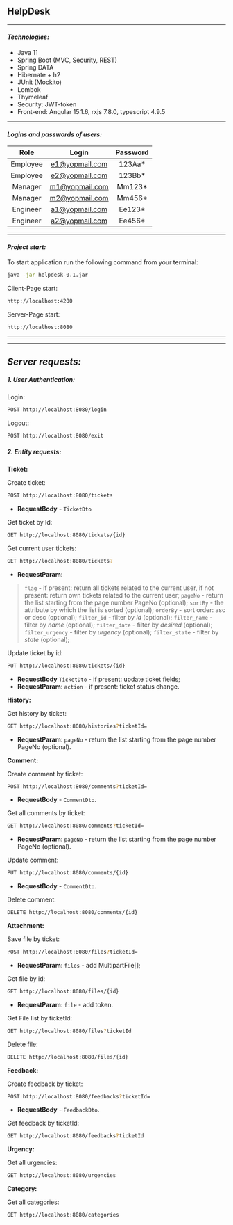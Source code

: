HelpDesk
---
---
#### _Technologies:_
- Java 11
- Spring Boot (MVC, Security, REST)
- Spring DATA
- Hibernate + h2
- JUnit (Mockito)
- Lombok
- Thymeleaf
- Security: JWT-token
- Front-end: Angular 15.1.6, rxjs 7.8.0, typescript 4.9.5
---
#### _Logins and passwords of users:_
| Role | Login | Password |
| :------: | :------: | :------: |
| Employee | e1@yopmail.com | 123Aa* |
| Employee | e2@yopmail.com | 123Bb*|
| Manager | m1@yopmail.com | Mm123* |
| Manager | m2@yopmail.com | Mm456* |
| Engineer | a1@yopmail.com | Ee123* |
| Engineer | a2@yopmail.com | Ee456* |
---
#### _Project start:_
To start application run the following command from your terminal:
```sh
java -jar helpdesk-0.1.jar
```
Client-Page start:
```sh
http://localhost:4200
```
Server-Page start:
```sh
http://localhost:8080
```
---
---
## _Server requests:_
##### 1. User Authentication:
Login:
```sh
POST http://localhost:8080/login
```
Logout:
```sh
POST http://localhost:8080/exit
```
##### 2. Entity requests:
**Ticket:**

Create ticket:
```sh
POST http://localhost:8080/tickets
```
- **RequestBody** - `TicketDto`

Get ticket by Id:
```sh
GET http://localhost:8080/tickets/{id}
```
Get current user tickets:
```sh
GET http://localhost:8080/tickets?
```
- **RequestParam**:
> `flag` - if present: return all tickets related to the current user,
if not present: return own tickets related to the current user;
`pageNo` - return the list starting from the page number PageNo (optional);
`sortBy` - the attribute by which the list is sorted (optional);
`orderBy` - sort order: asc or desc (optional);
`filter_id` - filter by _id_ (optional);
`filter_name` - filter by _name_ (optional);
`filter_date` - filter by _desired_ (optional);
`filter_urgency` - filter by _urgency_ (optional);
`filter_state` - filter by _state_ (optional);

Update ticket by id:
```sh
PUT http://localhost:8080/tickets/{id}
```
- **RequestBody**
  `TicketDto` - if present: update ticket fields;
- **RequestParam**:
  `action` - if present: ticket status change.

**History:**

Get history by ticket:
```sh
GET http://localhost:8080/histories?ticketId=
```
- **RequestParam**:
  `pageNo` - return the list starting from the page number PageNo (optional).

**Comment:**

Create comment by ticket:
```sh
POST http://localhost:8080/comments?ticketId=
```
- **RequestBody** - `CommentDto`.

Get all comments by ticket:
```sh
GET http://localhost:8080/comments?ticketId=
```
- **RequestParam**:
  `pageNo` - return the list starting from the page number PageNo (optional).

Update comment:
```sh
PUT http://localhost:8080/comments/{id}
```
- **RequestBody** - `CommentDto`.

Delete comment:
```sh
DELETE http://localhost:8080/comments/{id}
```

**Attachment:**

Save file by ticket:
```sh
POST http://localhost:8080/files?ticketId=
```
- **RequestParam**:
  `files` - add MultipartFile[];

Get file by id:
```sh
GET http://localhost:8080/files/{id}
```
- **RequestParam**:
  `file` - add token.

Get File list by ticketId:
```sh
GET http://localhost:8080/files?ticketId
```
Delete file:
```sh
DELETE http://localhost:8080/files/{id}
```

**Feedback:**

Create feedback by ticket:
```sh
POST http://localhost:8080/feedbacks?ticketId=
```
- **RequestBody** - `FeedbackDto`.

Get feedback by ticketId:
```sh
GET http://localhost:8080/feedbacks?ticketId
```

**Urgency:**

Get all urgencies:
```sh
GET http://localhost:8080/urgencies
```

**Category:**

Get all categories:
```sh
GET http://localhost:8080/categories
```

